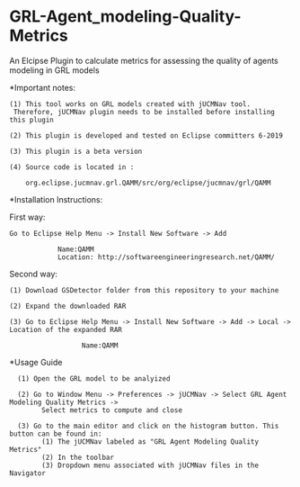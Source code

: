 # GRL-Agent_modeling-Quality-Metrics
An Elcipse Plugin to calculate metrics for assessing the quality of agents modeling in GRL models

*Important notes:

    (1) This tool works on GRL models created with jUCMNav tool. 
     Therefore, jUCMNav plugin needs to be installed before installing this plugin
  
    (2) This plugin is developed and tested on Eclipse committers 6-2019

    (3) This plugin is a beta version
     
    (4) Source code is located in :
     
        org.eclipse.jucmnav.grl.QAMM/src/org/eclipse/jucmnav/grl/QAMM



*Installation Instructions:

First way:

    Go to Eclipse Help Menu -> Install New Software -> Add
                      
                Name:QAMM
                Location: http://softwareengineeringresearch.net/QAMM/

Second way:

    (1) Download GSDetector folder from this repository to your machine

    (2) Expand the downloaded RAR 
                    
    (3) Go to Eclipse Help Menu -> Install New Software -> Add -> Local -> Location of the expanded RAR
                           
                      Name:QAMM
                      


*Usage Guide
      
      (1) Open the GRL model to be analyized
      
      (2) Go to Window Menu -> Preferences -> jUCMNav -> Select GRL Agent Modeling Quality Metrics ->
            Select metrics to compute and close
     
      (3) Go to the main editor and click on the histogram button. This button can be found in:
            (1) The jUCMNav labeled as "GRL Agent Modeling Quality Metrics"
            (2) In the toolbar
            (3) Dropdown menu associated with jUCMNav files in the Navigator
